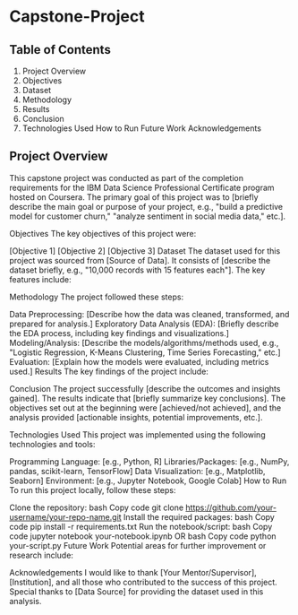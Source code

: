 # Capstone-Project
## Table of Contents
1. Project Overview
2. Objectives
3. Dataset
4. Methodology
5. Results
6. Conclusion
7. Technologies Used
How to Run
Future Work
Acknowledgements

## Project Overview
This capstone project was conducted as part of the completion requirements for the IBM Data Science Professional Certificate program hosted on Coursera. The primary goal of this project was to [briefly describe the main goal or purpose of your project, e.g., "build a predictive model for customer churn," "analyze sentiment in social media data," etc.].

Objectives
The key objectives of this project were:

[Objective 1]
[Objective 2]
[Objective 3]
Dataset
The dataset used for this project was sourced from [Source of Data]. It consists of [describe the dataset briefly, e.g., "10,000 records with 15 features each"]. The key features include:

[Feature 1]: Description
[Feature 2]: Description
[Feature 3]: Description
Methodology
The project followed these steps:

Data Preprocessing: [Describe how the data was cleaned, transformed, and prepared for analysis.]
Exploratory Data Analysis (EDA): [Briefly describe the EDA process, including key findings and visualizations.]
Modeling/Analysis: [Describe the models/algorithms/methods used, e.g., "Logistic Regression, K-Means Clustering, Time Series Forecasting," etc.]
Evaluation: [Explain how the models were evaluated, including metrics used.]
Results
The key findings of the project include:

[Result 1]: [Description]
[Result 2]: [Description]
[Result 3]: [Description]
Conclusion
The project successfully [describe the outcomes and insights gained]. The results indicate that [briefly summarize key conclusions]. The objectives set out at the beginning were [achieved/not achieved], and the analysis provided [actionable insights, potential improvements, etc.].

Technologies Used
This project was implemented using the following technologies and tools:

Programming Language: [e.g., Python, R]
Libraries/Packages: [e.g., NumPy, pandas, scikit-learn, TensorFlow]
Data Visualization: [e.g., Matplotlib, Seaborn]
Environment: [e.g., Jupyter Notebook, Google Colab]
How to Run
To run this project locally, follow these steps:

Clone the repository:
bash
Copy code
git clone https://github.com/your-username/your-repo-name.git
Install the required packages:
bash
Copy code
pip install -r requirements.txt
Run the notebook/script:
bash
Copy code
jupyter notebook your-notebook.ipynb
OR
bash
Copy code
python your-script.py
Future Work
Potential areas for further improvement or research include:

[Future Work 1]: [Description]
[Future Work 2]: [Description]
[Future Work 3]: [Description]
Acknowledgements
I would like to thank [Your Mentor/Supervisor], [Institution], and all those who contributed to the success of this project. Special thanks to [Data Source] for providing the dataset used in this analysis.
